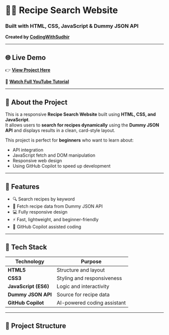 # 🧑‍🍳 Recipe Search Website  
### Built with HTML, CSS, JavaScript & Dummy JSON API  
**Created by [CodingWithSudhir](https://www.youtube.com/@CodingWithSudhir)**  

---

## 🌐 Live Demo  
👉 **[View Project Here](https://sudhirkumar85.github.io/recipe-search-project-codingwithsudhir/)**  

🎥 **[Watch Full YouTube Tutorial](https://youtu.be/MZ5sn8F1gvs)**  

---

## 📖 About the Project  
This is a responsive **Recipe Search Website** built using **HTML, CSS, and JavaScript**.  
It allows users to **search for recipes dynamically** using the **Dummy JSON API** and displays results in a clean, card-style layout.  

This project is perfect for **beginners** who want to learn about:
- API integration  
- JavaScript fetch and DOM manipulation  
- Responsive web design  
- Using GitHub Copilot to speed up development  

---

## 🚀 Features  
- 🔍 Search recipes by keyword  
- 🍲 Fetch recipe data from Dummy JSON API  
- 💻 Fully responsive design  
- ⚡ Fast, lightweight, and beginner-friendly  
- 🤖 GitHub Copilot assisted coding  

---

## 🧩 Tech Stack  
| Technology | Purpose |
|-------------|----------|
| **HTML5** | Structure and layout |
| **CSS3** | Styling and responsiveness |
| **JavaScript (ES6)** | Logic and interactivity |
| **Dummy JSON API** | Source for recipe data |
| **GitHub Copilot** | AI-powered coding assistant |

---

## 📂 Project Structure  
